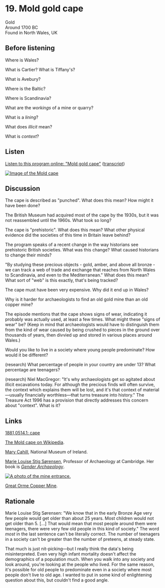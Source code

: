# 19. Mold gold cape

Gold  
Around 1700 BC  
Found in North Wales, UK


## Before listening

Where is Wales?

What is Cartier? What is Tiffany's?

What is Avebury?

Where is the Baltic?

Where is Scandinavia?

What are the *workings* of a mine or quarry?

What is a *lining*?

What does *illicit* mean?

What is *context*?


## Listen

[Listen to this program online:
"Mold gold cape"](http://www.bbc.co.uk/ahistoryoftheworld/objects/okZT5JiCTn6lYFR0Gs9Tbg)
([transcript](http://www.bbc.co.uk/ahistoryoftheworld/about/transcripts/episode19/))

[![Image of the Mold cape](https://upload.wikimedia.org/wikipedia/commons/thumb/b/bf/British_Museum_gold_thing_501594_fh000035.jpg/320px-British_Museum_gold_thing_501594_fh000035.jpg)](http://www.britishmuseum.org/research/collection_online/collection_object_details/collection_image_gallery.aspx?assetId=20023001&objectId=1363187&partId=1#more-views)


## Discussion

The cape is described as "punched". What does this mean? How might it
have been done?

The British Museum had acquired most of the cape by the 1930s, but it
was not reassembled until the 1960s. What took so long?

The cape is "prehistoric". What does this mean? What other physical
evidence did the societies of this time in Britain leave behind?

The program speaks of a recent change in the way historians see
prehistoric British societies. What was this change? What caused
historians to change their minds?

"By studying these precious objects - gold, amber, and above all
bronze - we can track a web of trade and exchange that reaches from
North Wales to Scandinavia, and even to the Mediterranean." What does
this mean? What sort of "web" is this exactly, that's being tracked?

The cape must have been very expensive. Why did it end up in Wales?

Why is it harder for archaeologists to find an old gold mine than an old
copper mine?

The episode mentions that the cape shows signs of wear, indicating it
probably was actually used, at least a few times. What might these "signs
of wear" be? (Keep in mind that archaeologists would have to distinguish
them from the kind of wear caused by being crushed to pieces in the
ground over thousands of years, then divvied up and stored in various
places around Wales.)

Would you like to live in a society where young people predominate?
How would it be different?

(research) What percentage of people in your country are under 13? What
percentage are teenagers?

(research) Niel MacGregor: "It's why archaeologists get so agitated
about illicit excavations today. For although the precious finds will
often survive, the context which explains them will be lost, and it's
that context of material—usually financially worthless—that turns
treasure into history."  The Treasure Act 1996 has a provision that
directly addresses this concern about "context". What is it?


## Links

[1881,0514.1: cape](http://www.britishmuseum.org/research/collection_online/collection_object_details.aspx?objectId=1363187&partId=1)

[The Mold cape on Wikipedia](https://en.wikipedia.org/wiki/Mold_cape).

[Mary Cahill](https://museum.academia.edu/museumacademiaeduMaryCahill), National Museum of Ireland.

[Marie Louise Stig Sørensen](http://www.arch.cam.ac.uk/directory/mlss),
Professor of Archaeology at Cambridge.
Her book is
[*Gender Archaeology*](https://www.amazon.com/Gender-Archaeology-Marie-Louise-rensen/dp/0745620159).

[![A photo of the mine entrance.](https://upload.wikimedia.org/wikipedia/commons/d/d3/Great_Orme_Copper_Mine_-_geograph.org.uk_-_819.jpg)](https://commons.wikimedia.org/wiki/File:Great_Orme_Copper_Mine_-_geograph.org.uk_-_819.jpg)

[Great Orme Copper Mine](https://en.wikipedia.org/wiki/Great_Orme#Copper).


## Rationale

Marie Louise Stig Sørensen: "We know that in the early Bronze Age very
few people would get older than about 25 years. Most children would not
get older than 5. [...] That would mean that most people around them
were teenagers, there were very few old people in this kind of society."
The word *most* in the last sentence can't be literally correct. The
number of teenagers in a society can't be greater than the number of
preteens, at steady state.

That much is just nit-picking—but I really think the data's being
misinterpreted. Even very high infant mortality doesn't affect the
demographics of a population much. When you walk into any society and
look around, you're looking at the people who lived.  For the same
reason, it's possible for old people to predominate even in a society
where most people don't live to old age. I wanted to put in some kind of
enlightening question about this, but couldn't find a good angle.
